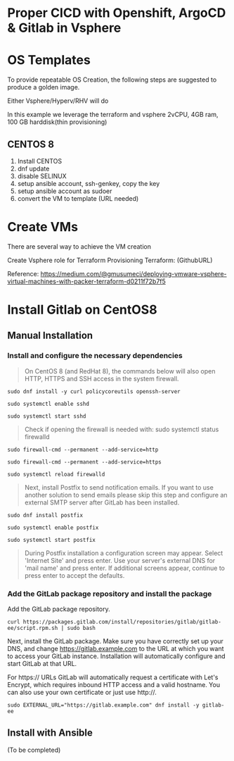 # Proper CICD with Openshift, ArgoCD & Gitlab in Vsphere


# OS Templates

To provide repeatable OS Creation, the following steps are suggested to produce a golden image.

Either Vsphere/Hyperv/RHV will do

In this example we leverage the terraform and vsphere
2vCPU, 4GB ram, 100 GB harddisk(thin provisioning)

## CENTOS 8

1. Install CENTOS
2. dnf update
3. disable SELINUX
4. setup ansible account, ssh-genkey, copy the key
5. setup ansible account as sudoer
6. convert the VM to template (URL needed)

# Create VMs
There are several way to achieve the VM creation

Create Vsphere role for Terraform Provisioning
Terraform:
(GithubURL)

Reference: https://medium.com/@gmusumeci/deploying-vmware-vsphere-virtual-machines-with-packer-terraform-d0211f72b7f5

# Install Gitlab on CentOS8

## Manual Installation

  

### Install and configure the necessary dependencies

>On CentOS 8 (and RedHat 8), the commands below will also open HTTP, HTTPS and SSH access in the system firewall.

    sudo dnf install -y curl policycoreutils openssh-server
    
    sudo systemctl enable sshd
    
    sudo systemctl start sshd

> Check if opening the firewall is needed with: sudo systemctl status firewalld

    sudo firewall-cmd --permanent --add-service=http
    
    sudo firewall-cmd --permanent --add-service=https
    
    sudo systemctl reload firewalld

>Next, install Postfix to send notification emails. If you want to use another solution to send emails please skip this step and configure an external SMTP server after GitLab has been installed.

    sudo dnf install postfix
    
    sudo systemctl enable postfix
    
    sudo systemctl start postfix

> During Postfix installation a configuration screen may appear. Select 'Internet Site' and press enter. Use your server's external DNS for 'mail name' and press enter. If additional screens appear, continue to press enter to accept the defaults.

 

### Add the GitLab package repository and install the package

Add the GitLab package repository.

      
    curl https://packages.gitlab.com/install/repositories/gitlab/gitlab-ee/script.rpm.sh | sudo bash

Next, install the GitLab package. Make sure you have correctly set up your DNS, and change https://gitlab.example.com to the URL at which you want to access your GitLab instance. Installation will automatically configure and start GitLab at that URL.
 

 For https:// URLs GitLab will automatically request a certificate with Let's Encrypt, which requires inbound HTTP access and a valid hostname. You can also use your own certificate or just use http://.

    sudo EXTERNAL_URL="https://gitlab.example.com" dnf install -y gitlab-ee


## Install with Ansible
(To be completed)